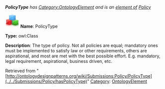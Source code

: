 ___PolicyType__ has [Category:OntologyElement](../../Category/OntologyElement "Category:OntologyElement") and is an [element of](../../Property/ElementOf "Property:ElementOf") [Policy](../../Submissions/Policy "Submissions:Policy")_


  




[![Class](../../images/thumb/2/27/Class.gif/45px-Class.gif)](../../Image/Class.gif "Class")
__Name__: PolicyType 


__Type:__ owl:Class 


__Description__: The type of policy. Not all policies are equal; mandatory ones must be implemented to satisfy law or other requirements, others are aspirational, and most are met with the best possible effort. E.g. mandatory, legal requirement, aspirational, business driven, etc. 





Retrieved from "[http://ontologydesignpatterns.org/wiki/Submissions:Policy/PolicyType](../../Submissions/Policy/hasPolicyType)"
 [Category](http://ontologydesignpatterns.org/wiki/Special:Categories "Special:Categories"): [OntologyElement](../../Category/OntologyElement "Category:OntologyElement")